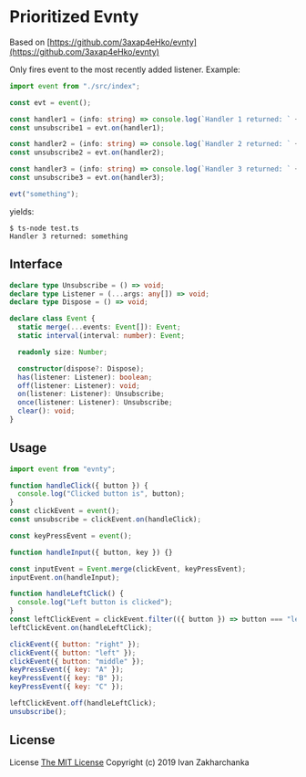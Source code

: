 # Prioritized Evnty

Based on [https://github.com/3axap4eHko/evnty](https://github.com/3axap4eHko/evnty)

Only fires event to the most recently added listener. Example:

```typescript
import event from "./src/index";

const evt = event();

const handler1 = (info: string) => console.log(`Handler 1 returned: ` + info);
const unsubscribe1 = evt.on(handler1);

const handler2 = (info: string) => console.log(`Handler 2 returned: ` + info);
const unsubscribe2 = evt.on(handler2);

const handler3 = (info: string) => console.log(`Handler 3 returned: ` + info);
const unsubscribe3 = evt.on(handler3);

evt("something");
```

yields:

```
$ ts-node test.ts
Handler 3 returned: something
```

## Interface

```typescript
declare type Unsubscribe = () => void;
declare type Listener = (...args: any[]) => void;
declare type Dispose = () => void;

declare class Event {
  static merge(...events: Event[]): Event;
  static interval(interval: number): Event;

  readonly size: Number;

  constructor(dispose?: Dispose);
  has(listener: Listener): boolean;
  off(listener: Listener): void;
  on(listener: Listener): Unsubscribe;
  once(listener: Listener): Unsubscribe;
  clear(): void;
}
```

## Usage

```js
import event from "evnty";

function handleClick({ button }) {
  console.log("Clicked button is", button);
}
const clickEvent = event();
const unsubscribe = clickEvent.on(handleClick);

const keyPressEvent = event();

function handleInput({ button, key }) {}

const inputEvent = Event.merge(clickEvent, keyPressEvent);
inputEvent.on(handleInput);

function handleLeftClick() {
  console.log("Left button is clicked");
}
const leftClickEvent = clickEvent.filter(({ button }) => button === "left");
leftClickEvent.on(handleLeftClick);

clickEvent({ button: "right" });
clickEvent({ button: "left" });
clickEvent({ button: "middle" });
keyPressEvent({ key: "A" });
keyPressEvent({ key: "B" });
keyPressEvent({ key: "C" });

leftClickEvent.off(handleLeftClick);
unsubscribe();
```

## License

License [The MIT License](http://opensource.org/licenses/MIT)
Copyright (c) 2019 Ivan Zakharchanka

[npm-url]: https://www.npmjs.com/package/evnty
[downloads-image]: https://img.shields.io/npm/dw/evnty.svg?maxAge=43200
[npm-image]: https://img.shields.io/npm/v/evnty.svg?maxAge=43200
[travis-url]: https://travis-ci.org/3axap4eHko/evnty
[travis-image]: https://travis-ci.org/3axap4eHko/evnty.svg?branch=master
[codecov-url]: https://codecov.io/gh/3axap4eHko/evnty
[codecov-image]: https://codecov.io/gh/3axap4eHko/evnty/branch/master/graph/badge.svg?maxAge=43200
[snyk-url]: https://snyk.io/test/npm/evnty/latest
[snyk-image]: https://img.shields.io/snyk/vulnerabilities/github/3axap4eHko/evnty.svg?maxAge=43200
